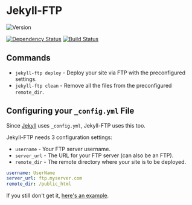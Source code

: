 # Jekyll-FTP

![Version](https://badge.fury.io/rb/jekyll-ftp.png)

[![Dependency Status](https://gemnasium.com/JesseHerrick/jekyll-ftp.png)](https://gemnasium.com/JesseHerrick/jekyll-ftp)
[![Build Status](https://travis-ci.org/JesseHerrick/jekyll-ftp.png?branch=master)](https://travis-ci.org/JesseHerrick/jekyll-ftp)

## Commands
* `jekyll-ftp deploy` - Deploy your site via FTP with the preconfigured settings.
* `jekyll-ftp clean` - Remove all the files from the preconfigured `remote_dir`.

## Configuring your `_config.yml` File
Since [Jekyll](https://github.com/mojombo/jekyll) uses `_config.yml`, Jekyll-FTP uses this too.

Jekyll-FTP needs 3 configuration settings:
* `username` - Your FTP server username.
* `server_url` - The URL for your FTP server (can also be an FTP).
* `remote_dir` - The remote directory where your site is to be deployed.

```yaml
username: UserName
server_url: ftp.myserver.com
remote_dir: /public_html
```

If you still don't get it, [here's an example](https://gist.github.com/JesseHerrick/6965950).
